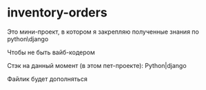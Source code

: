 # inventory-orders

Это мини-проект, в котором я закрепляю полученные знания по python\django

Чтобы не быть вайб-кодером

Стэк на данный момент (в этом пет-проекте): Python|django

Файлик будет дополняться

